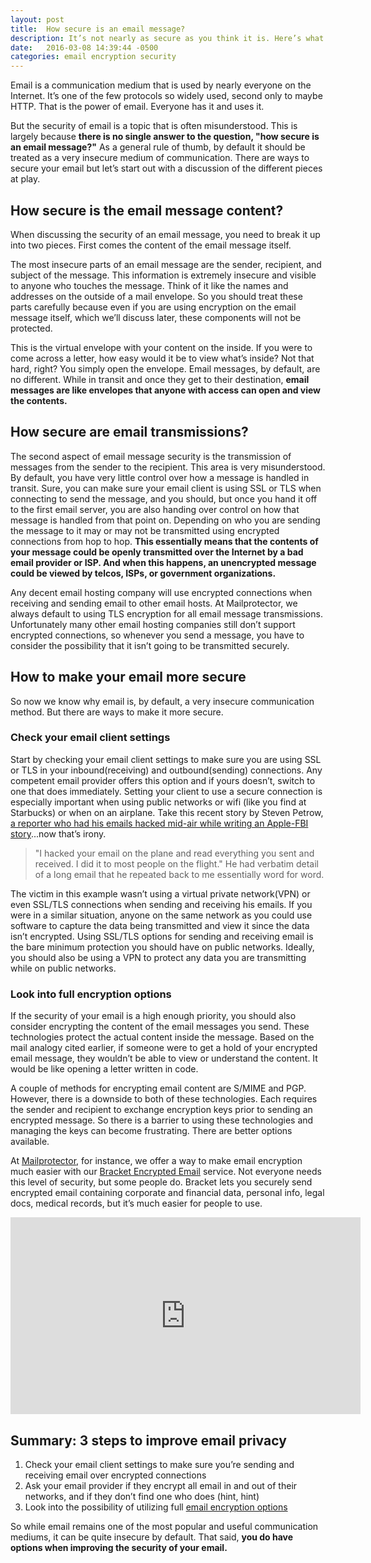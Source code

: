 ```yaml
---
layout: post
title:  How secure is an email message?
description: It’s not nearly as secure as you think it is. Here’s what you can do to keep your email from the prying eyes of strangers.
date:   2016-03-08 14:39:44 -0500
categories: email encryption security
---
```


Email is a communication medium that is used by nearly everyone on the Internet. It’s one of the few protocols so widely used, second only to maybe HTTP. That is the power of email. Everyone has it and uses it.

But the security of email is a topic that is often misunderstood. This is largely because **there is no single answer to the question, "how secure is an email message?"** As a general rule of thumb, by default it should be treated as a very insecure medium of communication. There are ways to secure your email but let’s start out with a discussion of the different pieces at play.
<!--more-->
## How secure is the email message content?

When discussing the security of an email message, you need to break it up into two pieces. First comes the content of the email message itself.

The most insecure parts of an email message are the sender, recipient, and subject of the message. This information is extremely insecure and visible to anyone who touches the message. Think of it like the names and addresses on the outside of a mail envelope. So you should treat these parts carefully because even if you are using encryption on the email message itself, which we’ll discuss later, these components will not be protected.

This is the virtual envelope with your content on the inside. If you were to come across a letter, how easy would it be to view what’s inside? Not that hard, right? You simply open the envelope. Email messages, by default, are no different. While in transit and once they get to their destination, **email messages are like envelopes that anyone with access can open and view the contents.**

## How secure are email transmissions?

The second aspect of email message security is the transmission of messages from the sender to the recipient. This area is very misunderstood. By default, you have very little control over how a message is handled in transit. Sure, you can make sure your email client is using SSL or TLS when connecting to send the message, and you should, but once you hand it off to the first email server, you are also handing over control on how that message is handled from that point on. Depending on who you are sending the message to it may or may not be transmitted using encrypted connections from hop to hop. **This essentially means that the contents of your message could be openly transmitted over the Internet by a bad email provider or ISP. And when this happens, an unencrypted message could be viewed by telcos, ISPs, or government organizations.**

Any decent email hosting company will use encrypted connections when receiving and sending email to other email hosts. At Mailprotector, we always default to using TLS encryption for all email message transmissions. Unfortunately many other email hosting companies still don’t support encrypted connections, so whenever you send a message, you have to consider the possibility that it isn’t going to be transmitted securely.

## How to make your email more secure

So now we know why email is, by default, a very insecure communication method. But there are ways to make it more secure.

### Check your email client settings

Start by checking your email client settings to make sure you are using SSL or TLS in your inbound(receiving) and outbound(sending) connections. Any competent email provider offers this option and if yours doesn’t, switch to one that does immediately.
Setting your client to use a secure connection is especially important when using public networks or wifi (like you find at Starbucks) or when on an airplane. Take this recent story by Steven Petrow, [a reporter who had his emails hacked mid-air while writing an Apple-FBI story][article]...now that’s irony.

> "I hacked your email on the plane and read everything you sent and received. I did it to most people on the flight." He had verbatim detail of a long email that he repeated back to me essentially word for word.

The victim in this example wasn’t using a virtual private network(VPN) or even SSL/TLS connections when sending and receiving his emails. If you were in a similar situation, anyone on the same network as you could use software to capture the data being transmitted and view it since the data isn’t encrypted. Using SSL/TLS options for sending and receiving email is the bare minimum protection you should have on public networks. Ideally, you should also be using a VPN to protect any data you are transmitting while on public networks.


### Look into full encryption options

If the security of your email is a high enough priority, you should also consider encrypting the content of the email messages you send. These technologies protect the actual content inside the message. Based on the mail analogy cited earlier, if someone were to get a hold of your encrypted email message, they wouldn’t be able to view or understand the content. It would be like opening a letter written in code.

A couple of methods for encrypting email content are S/MIME and PGP. However, there is a downside to both of these technologies. Each requires the sender and recipient to exchange encryption keys prior to sending an encrypted message. So there is a barrier to using these technologies and managing the keys can become frustrating. There are better options available.

At [Mailprotector][mp], for instance, we offer a way to make email encryption much easier with our [Bracket Encrypted Email][bracket-mp] service. Not everyone needs this level of security, but some people do. Bracket lets you securely send encrypted email containing corporate and financial data, personal info, legal docs, medical records, but it’s much easier for people to use.

<iframe width="560" height="315" src="https://www.youtube.com/embed/z5YmCCmQc_w" frameborder="0" gesture="media" allow="encrypted-media" allowfullscreen></iframe>

## Summary: 3 steps to improve email privacy

1. Check your email client settings to make sure you’re sending and receiving email over encrypted connections
2. Ask your email provider if they encrypt all email in and out of their networks, and if they don’t find one who does (hint, hint)
3. Look into the possibility of utilizing full [email encryption options][bracket-mp]

So while email remains one of the most popular and useful communication mediums, it can be quite insecure by default. That said, **you do have options when improving the security of your email.**

[mp]: https://mailprotector.com
[bracket-mp]: https://mailprotector.com/bracket
[article]: http://www.usatoday.com/story/tech/columnist/2016/02/24/got-hacked-my-mac-while-writing-story/80844720/

